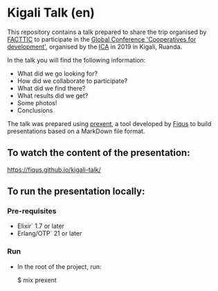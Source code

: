 # Kigali Talk (en)

This repository contains a talk prepared to share the trip organised by [FACTTIC](https://facttic.org.ar/) to participate in the [Global Conference 'Cooperatives for development'](http://www.kigali2019.coop/), organised by the [ICA](https://www.ica.coop/en) in 2019 in Kigali, Ruanda.

In the talk you will find the following information: 
 - What did we go looking for?
 - How did we collaborate to participate?
 - What did we find there?
 - What results did we get?
 - Some photos!
 - Conclusions

The talk was prepared using [prexent](https://github.com/fiqus/prexent), a tool developed by [Fiqus](https://fiqus.coop/en/) to build presentations based on a MarkDown file format. 


## To watch the content of the presentation:

https://fiqus.github.io/kigali-talk/


## To run the presentation locally:

### Pre-requisites
 - Elixir` 1.7 or later
 - Erlang/OTP` 21 or later

### Run
 - In the root of the project, run:

    $ mix prexent
